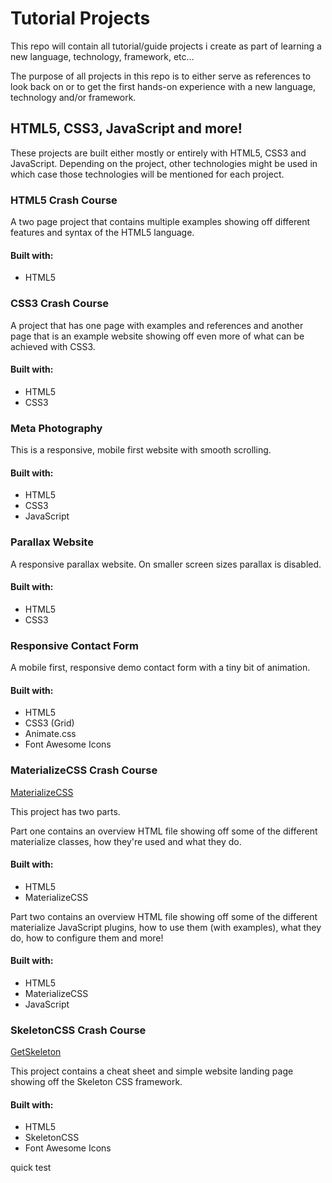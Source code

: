 # Tutorial Projects

This repo will contain all tutorial/guide projects i create as part of learning a new language, technology, framework, etc...

The purpose of all projects in this repo is to either serve as references to look back on or to get the first hands-on experience with a new language, technology and/or framework.

## HTML5, CSS3, JavaScript and more! 
These projects are built either mostly or entirely with HTML5, CSS3 and JavaScript.
Depending on the project, other technologies might be used in which case those technologies will be mentioned for each project.

### HTML5 Crash Course

A two page project that contains multiple examples showing off different features and syntax of the HTML5 language.

#### Built with:
* HTML5

### CSS3 Crash Course

A project that has one page with examples and references and another page that is an example website showing off even more of what can be achieved with CSS3.

#### Built with:
* HTML5
* CSS3

### Meta Photography

This is a responsive, mobile first website with smooth scrolling. 

#### Built with:
* HTML5
* CSS3
* JavaScript

### Parallax Website

A responsive parallax website. On smaller screen sizes parallax is disabled.

#### Built with:
* HTML5
* CSS3

### Responsive Contact Form

A mobile first, responsive demo contact form with a tiny bit of animation.

#### Built with:
* HTML5
* CSS3 (Grid)
* Animate.css
* Font Awesome Icons

### MaterializeCSS Crash Course

[MaterializeCSS](https://materializecss.com/)

This project has two parts. 

Part one contains an overview HTML file showing off some of the different materialize classes, how they're used and what they do.

#### Built with:
* HTML5
* MaterializeCSS

Part two contains an overview HTML file showing off some of the different materialize JavaScript plugins, how to use them (with examples), what they do, how to configure them and more!

#### Built with:
* HTML5
* MaterializeCSS
* JavaScript

### SkeletonCSS Crash Course

[GetSkeleton](http://getskeleton.com/)

This project contains a cheat sheet and simple website landing page showing off the Skeleton CSS framework.

#### Built with:
* HTML5
* SkeletonCSS
* Font Awesome Icons


quick test
